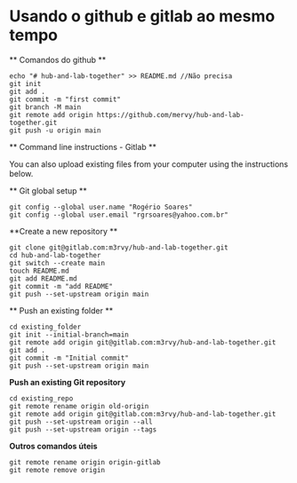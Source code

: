 # Usando o github e gitlab ao mesmo tempo

** Comandos do github **
```
echo "# hub-and-lab-together" >> README.md //Não precisa
git init
git add .
git commit -m "first commit"
git branch -M main
git remote add origin https://github.com/mervy/hub-and-lab-together.git 
git push -u origin main
```

** Command line instructions - Gitlab **

You can also upload existing files from your computer using the instructions below.

** Git global setup **
```
git config --global user.name "Rogério Soares"
git config --global user.email "rgrsoares@yahoo.com.br"
```

**Create a new repository **
```
git clone git@gitlab.com:m3rvy/hub-and-lab-together.git
cd hub-and-lab-together
git switch --create main
touch README.md
git add README.md
git commit -m "add README"
git push --set-upstream origin main
```

** Push an existing folder **
```
cd existing_folder
git init --initial-branch=main
git remote add origin git@gitlab.com:m3rvy/hub-and-lab-together.git
git add .
git commit -m "Initial commit"
git push --set-upstream origin main
```

**Push an existing Git repository**
```
cd existing_repo
git remote rename origin old-origin
git remote add origin git@gitlab.com:m3rvy/hub-and-lab-together.git
git push --set-upstream origin --all
git push --set-upstream origin --tags
```

**Outros comandos úteis**
```
git remote rename origin origin-gitlab
git remote remove origin
```
